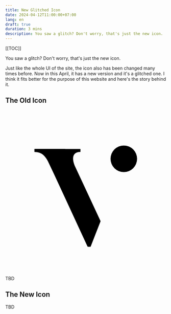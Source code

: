 ```yaml
---
title: New Glitched Icon
date: 2024-04-12T11:00:00+07:00
lang: en
draft: true
duration: 3 mins
description: You saw a glitch? Don't worry, that's just the new icon.
---
```


[[TOC]]

You saw a glitch? Don't worry, that's just the new icon.

Just like the whole UI of the site, the icon also has been changed many times before. Now in this April, it has a new version and it's a glitched one. I think it fits better for the purpose of this website and here's the story behind it.

## The Old Icon

<center>
  <div w-20 h-20>
    <svg xmlns="http://www.w3.org/2000/svg" viewBox="0 0 24 24">
      <circle class="logo-fill-color" cx="17.68" cy="7.25" r="1.98" />
      <path class="logo-fill-color" d="m8.94,5.78c.75,0,1.49,0,2.24,0,.02,0,.03.01.03.03v.38s-.02.04-.04.04c-.58.01-.92.25-1.03.69-.05.22-.04.48.03.79.06.25.15.5.27.76,1.25,2.68,2.51,5.36,3.76,8.04,0,.02.01.05,0,.07l-1.47,3.75s-.02.03-.04.03h-.35s-.07-.02-.08-.05c-1.67-3.6-3.33-7.19-4.99-10.76-.3-.64-.6-1.28-.91-1.92-.12-.25-.27-.48-.45-.69-.2-.24-.41-.41-.63-.51-.26-.13-.55-.19-.88-.19-.04,0-.06-.03-.06-.06v-.38s.02-.03.04-.03c1.52,0,3.04,0,4.56,0Z" />
    </svg>
  </div>
</center>

TBD

## The New Icon

<center>
  <div w-20 h-20>
    <Logo />
  </div>
</center>

TBD
